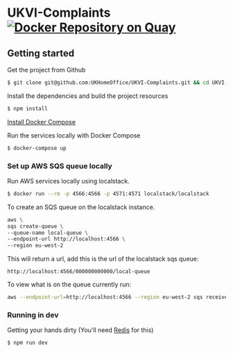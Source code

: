 # UKVI-Complaints [![Docker Repository on Quay](https://quay.io/repository/ukhomeofficedigital/ukvi-complaints/status "Docker Repository on Quay")](https://quay.io/repository/ukhomeofficedigital/ukvi-complaints)

## Getting started


Get the project from Github
```bash
$ git clone git@github.com:UKHomeOffice/UKVI-Complaints.git && cd UKVI-Complaints
```

Install the dependencies and build the project resources
```bash
$ npm install
```

[Install Docker Compose](https://docs.docker.com/compose/install/)

Run the services locally with Docker Compose
```bash
$ docker-compose up
```


### Set up AWS SQS queue locally

Run AWS services locally using localstack.

```bash
$ docker run --rm -p 4566:4566 -p 4571:4571 localstack/localstack
```

To create an SQS queue on the localstack instance.
```bash
aws \
sqs create-queue \
--queue-name local-queue \
--endpoint-url http://localhost:4566 \
--region eu-west-2
```

This will return a url, add this is the url of the localstack sqs queue: 
```
http://localhost:4566/000000000000/local-queue
```

To view what is on the queue currently run:
```bash
aws --endpoint-url=http://localhost:4566 --region eu-west-2 sqs receive-message --queue-url http://localhost:4566/000000000000/local-queue --max-number-of-messages 10
```


### Running in dev

Getting your hands dirty (You'll need [Redis](http://redis.io/) for this)
```bash
$ npm run dev
```
